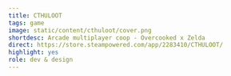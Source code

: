 ```yaml
---
title: CTHULOOT
tags: game
image: static/content/cthuloot/cover.png
shortdesc: Arcade multiplayer coop - Overcooked x Zelda
direct: https://store.steampowered.com/app/2283410/CTHULOOT/
highlight: yes
role: dev & design
---
```


